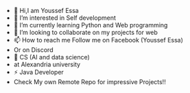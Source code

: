- 👋 Hi,I am Youssef Essa 
- 👀 I’m interested in Self development 
- 🌱 I’m currently learning Python and Web programming 
- 💞️ I’m looking to collaborate on my projects for web 
- 📫 How to reach me Follow me on Facebook (Youssef Essa)
- Or on Discord 
- 🏫 CS (AI and data science)
-  at Alexandria university
- ⚡ Java Developer
- Check My own Remote Repo for impressive Projects!!

<!---
youssefEssa22/youssefEssa22 is a ✨ special ✨ repository because its `README.md` (this file) appears on your GitHub profile.
You can click the Preview link to take a look at your changes.
--->

